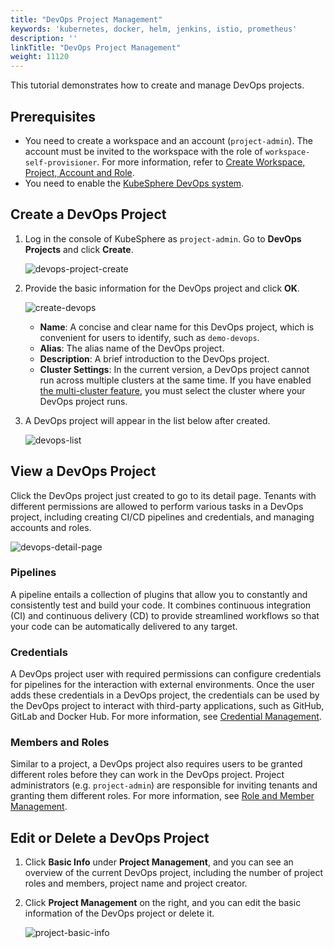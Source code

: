 ```yaml
---
title: "DevOps Project Management"
keywords: 'kubernetes, docker, helm, jenkins, istio, prometheus'
description: ''
linkTitle: "DevOps Project Management"
weight: 11120
---
```


This tutorial demonstrates how to create and manage DevOps projects.

## Prerequisites

- You need to create a workspace and an account (`project-admin`). The account must be invited to the workspace with the role of `workspace-self-provisioner`. For more information, refer to [Create Workspace, Project, Account and Role](../../../quick-start/create-workspace-and-project/).
- You need to enable the [KubeSphere DevOps system](../../../pluggable-components/devops/).

## Create a DevOps Project

1. Log in the console of KubeSphere as `project-admin`. Go to **DevOps Projects** and click **Create**.

   ![devops-project-create](/images/docs/devops-user-guide/using-devops/devops-project-management/devops-project-create.jpg) 

2. Provide the basic information for the DevOps project and click **OK**.

   ![create-devops](/images/docs/devops-user-guide/using-devops/devops-project-management/create-devops.jpg)

   - **Name**: A concise and clear name for this DevOps project, which is convenient for users to identify, such as `demo-devops`.
   - **Alias**: The alias name of the DevOps project.
   - **Description**: A brief introduction to the DevOps project.
   - **Cluster Settings**: In the current version, a DevOps project cannot run across multiple clusters at the same time. If you have enabled [the multi-cluster feature](../../../multicluster-management/), you must select the cluster where your DevOps project runs.

3. A DevOps project will appear in the list below after created.

   ![devops-list](/images/docs/devops-user-guide/using-devops/devops-project-management/devops-list.jpg)

## View a DevOps Project

Click the DevOps project just created to go to its detail page. Tenants with different permissions are allowed to perform various tasks in a DevOps project, including creating CI/CD pipelines and credentials, and managing accounts and roles. 

![devops-detail-page](/images/docs/devops-user-guide/using-devops/devops-project-management/devops-detail-page.jpg)

### Pipelines

A pipeline entails a collection of plugins that allow you to constantly and consistently test and build your code. It combines continuous integration (CI) and continuous delivery (CD) to provide streamlined workflows so that your code can be automatically delivered to any target.

### Credentials

A DevOps project user with required permissions can configure credentials for pipelines for the interaction with external environments. Once the user adds these credentials in a DevOps project, the credentials can be used by the DevOps project to interact with third-party applications, such as GitHub, GitLab and Docker Hub. For more information, see [Credential Management](../credential-management/).

### Members and Roles

Similar to a project, a DevOps project also requires users to be granted different roles before they can work in the DevOps project. Project administrators (e.g. `project-admin`) are responsible for inviting tenants and granting them different roles. For more information, see [Role and Member Management](../role-and-member-management/).

## Edit or Delete a DevOps Project

1. Click **Basic Info** under **Project Management**, and you can see an overview of the current DevOps project, including the number of project roles and members, project name and project creator.

2. Click **Project Management** on the right, and you can edit the basic information of the DevOps project or delete it.

   ![project-basic-info](/images/docs/devops-user-guide/using-devops/devops-project-management/project-basic-info.jpg)